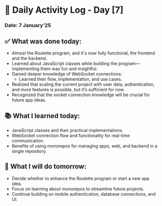 # 📅 Daily Activity Log - Day [7]  
### Date: 7 January'25  

## ✅ What was done today:  
- Almost the Roulette program, and it's now fully functional, the frontend and the backend. 
- Learned about JavaScript classes while building the program—implementing them was fun and insightful.  
- Gained deeper knowledge of WebSocket connections:  
  - Learned their flow, implementation, and use cases.  
- Realized that scaling the current project with user data, authentication, and more features is possible, but it’s sufficient for now.  
- Recognized that the socket connection knowledge will be crucial for future app ideas.  

## 📚 What I learned today:  
- JavaScript classes and their practical implementations.  
- WebSocket connection flow and functionality for real-time communication.  
- Benefits of using monorepos for managing apps, web, and backend in a single repository.  

## 🎯 What I will do tomorrow:  
- Decide whether to enhance the Roulette program or start a new app idea.  
- Focus on learning about monorepos to streamline future projects.  
- Continue building on mobile authentication, database connections, and UI.  
